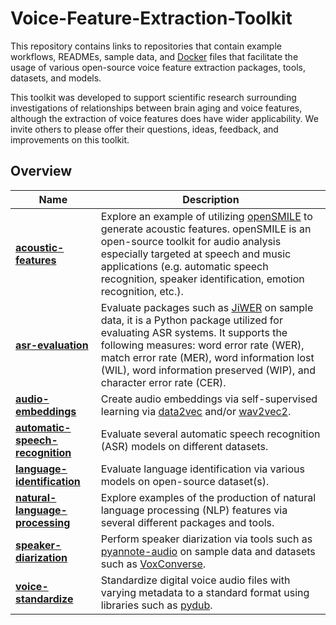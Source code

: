 # Voice-Feature-Extraction-Toolkit
This repository contains links to repositories that contain example workflows, READMEs, sample data, and [Docker](https://www.docker.com/) files that facilitate the usage of various open-source voice feature extraction packages, tools, datasets, and models.

This toolkit was developed to support scientific research surrounding investigations of relationships between brain aging and voice features, although the extraction of voice features does have wider applicability. We invite others to please offer their questions, ideas, feedback, and improvements on this toolkit.

## Overview
| Name | Description |
| - |-|
| [**acoustic-features**](https://github.com/Digital-Working-Group/acoustic-features/) | Explore an example of utilizing [openSMILE](https://www.audeering.com/research/opensmile/) to generate acoustic features. openSMILE is an open-source toolkit for audio analysis especially targeted at speech and music applications (e.g. automatic speech recognition, speaker identification, emotion recognition, etc.).
| [**asr-evaluation**](https://github.com/Digital-Working-Group/asr-evaluation) | Evaluate packages such as [JiWER](https://github.com/jitsi/jiwer) on sample data, it is a Python package utilized for evaluating ASR systems. It supports the following measures: word error rate (WER), match error rate (MER), word information lost (WIL), word information preserved (WIP), and character error rate (CER).
| [**audio-embeddings**](https://github.com/Digital-Working-Group/audio-embeddings)  | Create audio embeddings via self-supervised learning via [data2vec](https://huggingface.co/docs/transformers/en/model_doc/data2vec) and/or [wav2vec2](https://huggingface.co/docs/transformers/en/model_doc/wav2vec2).
| [**automatic-speech-recognition**](https://github.com/Digital-Working-Group/automatic-speech-recognition) | Evaluate several automatic speech recognition (ASR) models on different datasets.
| [**language-identification**](https://github.com/Digital-Working-Group/language-identification) | Evaluate language identification via various models on open-source dataset(s).
| [**natural-language-processing**](https://github.com/Digital-Working-Group/natural-language-processing) | Explore examples of the production of natural language processing (NLP) features via several different packages and tools.
| [**speaker-diarization**](https://github.com/Digital-Working-Group/speaker-diarization) | Perform speaker diarization via tools such as [pyannote-audio](https://github.com/pyannote/pyannote-audio) on sample data and datasets such as [VoxConverse](https://github.com/joonson/voxconverse).
| [**voice-standardize**](https://github.com/Digital-Working-Group/voice-standardize) | Standardize digital voice audio files with varying metadata to a standard format using libraries such as [pydub](https://github.com/jiaaro/pydub).